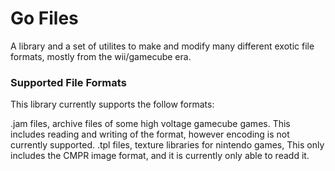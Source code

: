 # Go Files
A library and a set of utilites to make and modify many different exotic file formats, mostly from the wii/gamecube era.

### Supported File Formats

This library currently supports the follow formats:

.jam files, archive files of some high voltage gamecube games. This includes reading and writing of the format, however encoding is not currently supported.
.tpl files, texture libraries for nintendo games, This only includes the CMPR image format, and it is currently only able to readd it.